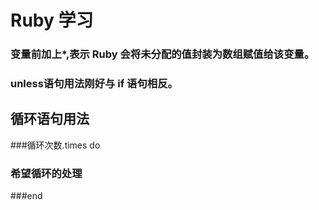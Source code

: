 # Ruby 学习
### 变量前加上*,表示 Ruby 会将未分配的值封装为数组赋值给该变量。

### unless语句用法刚好与 if 语句相反。

## 循环语句用法

###循环次数.times do  
###	希望循环的处理 
###end